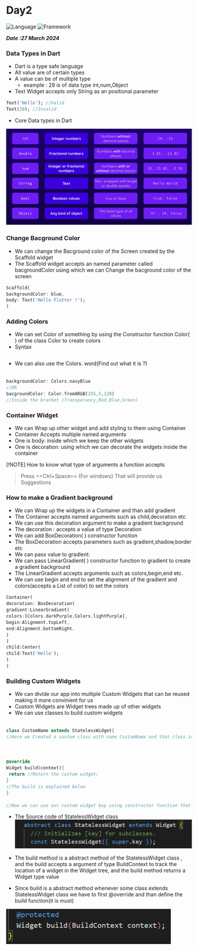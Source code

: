 # Day2
![Language](https://img.shields.io/badge/Language-Dart-green?style=flat) ![Framework](https://img.shields.io/badge/Framework-Flutter-blue?style=flat)

***Date :27 March 2024***


### Data Types in Dart
- Dart is a type safe language
- All value are of certain types
- A value can be of multiple type 
     - example : 29 is of data type int,num,Object
- Text Widget accepts only String as an positional parameter
```dart
Text('Hello'); //Valid
Text(20); //Invalid

```

- Core Data types in Dart

![Data types](Media/datatypes.png)


### Change Bacground Color

- We can change the Bacground color of the Screen created by the Scaffold widget 
- The Scaffold widget accepts an named parameter called bacgroundColor using which we can Change the bacground color of the screen

```dart
Scaffold(
backgroundColor: blue,
body: Text('Hello Flutter !');
)

```

### Adding Colors
- We can set Color of something by using the Constructor function Color( ) of the class Color to create colors
- Syntax
```dart


```

-  We can also use the Colors. word(Find out what it is ?)
```dart

backgroundColor: Colors.navyBlue
//OR
bacgroundColor: Color.fromARGB(255,5,120)
//Inside the bracket (Transperancy,Red,Blue,Green)

```



### Container Widget

- We can Wrap up other widget and add styling to them using Container
- Container Accepts multiple named arguments
- One is body: inside which we keep the other widgets
- One is decoration: using which we can decorate the widgets inside the container


[!NOTE] How to know what type of arguments a function accepts
> Press ==Ctrl+Space== (For windows)
>      That will provide us Suggestions


### How to make a Gradient background

- We can Wrap up the widgets in a Container and than add gradient
- The Container accepts named arguments such as child,decoration etc
- We can use this decoration argument to make a gradient background
- The decoration : accepts a value of type Decoration
- We can add BoxDecoration( ) constructor function
- The BoxDecoration accepts parameters such as gradient,shadow,border etc
- We can pass value to gradient:
- We can pass LinearGradient( ) constructor function to gradient to create a gradient background
- The LinearGradient accepts arguments such as colors,begin,end etc.
- We can use begin and end to set the alignment of the gradient and colors(accepts a List of color) to set the colors

```dart
Container(
decoration: BoxDecoration(
gradient:LinearGradient(
colors:[Colors.darkPurple,Colors.lightPurple],
begin:Alignment.topLeft,
end:Alignment.bottomRight,
)
)
child:Center(
child:Text('Hello');
)
)

```


### Building Custom Widgets

-  We can divide our app into multiple Custom Widgets that can be reused making it more convinient for us
- Custom Widgets are Widget trees made up of other widgets
- We can use classes to build  custom widgets

```dart

class CustomName extends StatelessWidget{
//Here we Created a custom class with name CustomName and that class inherits(extends keyord is used for inheritence) the StatelessWiget class which is a build in class in flutter that contains useful methods and other features for us to use,The StatelessWidget is a abstract class



@override
Widget build(context){
 return //Return the custom widget;
}
//The build is explained below
}

//Now we can use our custom widget buy using constructor function that will create a object of our custom class(That is our widget)

```




- The Source code of StatelessWidget class
![StatelessWidget source code](Media/statelesswidget.png)


- The build method is a abstract method of the StatelessWidget class , and the build accepts a argument of type BuildContext to track the location of a widget in the Widget tree, and the build method returns a Widget type value
- Since build is a abstract method whenever some class extends StatelessWidget class we have to first @override and than define the build function(it is must)

![Build method](Media/buildmethod.png)
